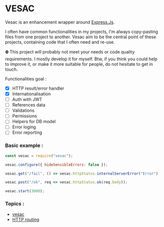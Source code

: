 # VESAC

Vesac is an enhancement wrapper around [Express.Js](https://www.npmjs.com/package/express).

I often have common functionalities in my projects,
I'm always copy-pasting files from one project to another.
Vesac aim to be the central point of these projects,
containing code that I often need and re-use.

⛔️ This project will probably not meet your needs or code quality requirements. I mostly develop it for myself. Btw, if you think you could help to improve it, or make it more suitable for people, do not hesitate to get in touch.️

Functionalities goal :

- [x] HTTP result/error handler
- [x] Internationalisation
- [ ] Auth with JWT
- [ ] References data
- [ ] Validations
- [ ] Permissions
- [ ] Helpers for DB model
- [ ] Error loging
- [ ] Error reporting

### Basic example :

```javascript
const vesac = require("vesac");

vesac.configure({ hideSensibleErrors: false });

vesac.get("/fail", () => vesac.httpStatus.internalServerError("Error"));

vesac.post("/ok", req => vesac.httpStatus.ok(req.body));

vesac.start(3000);
```

### Topics :

- [vesac](./docs/VESAC.md)
- [HTTP routing](./docs/HTTP_ROUTING.md)
